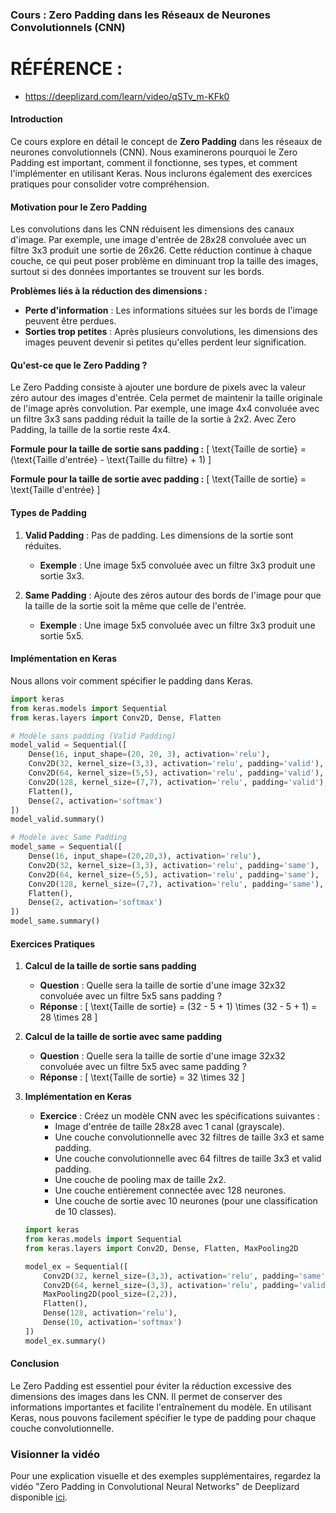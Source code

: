 ### Cours : Zero Padding dans les Réseaux de Neurones Convolutionnels (CNN)
# RÉFÉRENCE :
- https://deeplizard.com/learn/video/qSTv_m-KFk0
  
#### Introduction

Ce cours explore en détail le concept de **Zero Padding** dans les réseaux de neurones convolutionnels (CNN). Nous examinerons pourquoi le Zero Padding est important, comment il fonctionne, ses types, et comment l'implémenter en utilisant Keras. Nous inclurons également des exercices pratiques pour consolider votre compréhension.

#### Motivation pour le Zero Padding

Les convolutions dans les CNN réduisent les dimensions des canaux d'image. Par exemple, une image d'entrée de 28x28 convoluée avec un filtre 3x3 produit une sortie de 26x26. Cette réduction continue à chaque couche, ce qui peut poser problème en diminuant trop la taille des images, surtout si des données importantes se trouvent sur les bords.

**Problèmes liés à la réduction des dimensions :**
- **Perte d'information** : Les informations situées sur les bords de l'image peuvent être perdues.
- **Sorties trop petites** : Après plusieurs convolutions, les dimensions des images peuvent devenir si petites qu'elles perdent leur signification.

#### Qu'est-ce que le Zero Padding ?

Le Zero Padding consiste à ajouter une bordure de pixels avec la valeur zéro autour des images d'entrée. Cela permet de maintenir la taille originale de l'image après convolution. Par exemple, une image 4x4 convoluée avec un filtre 3x3 sans padding réduit la taille de la sortie à 2x2. Avec Zero Padding, la taille de la sortie reste 4x4.

**Formule pour la taille de sortie sans padding :**
\[ \text{Taille de sortie} = (\text{Taille d'entrée} - \text{Taille du filtre} + 1) \]

**Formule pour la taille de sortie avec padding :**
\[ \text{Taille de sortie} = \text{Taille d'entrée} \]

#### Types de Padding

1. **Valid Padding** : Pas de padding. Les dimensions de la sortie sont réduites.
   - **Exemple** : Une image 5x5 convoluée avec un filtre 3x3 produit une sortie 3x3.
   
2. **Same Padding** : Ajoute des zéros autour des bords de l'image pour que la taille de la sortie soit la même que celle de l'entrée.
   - **Exemple** : Une image 5x5 convoluée avec un filtre 3x3 produit une sortie 5x5.

#### Implémentation en Keras

Nous allons voir comment spécifier le padding dans Keras.

```python
import keras
from keras.models import Sequential
from keras.layers import Conv2D, Dense, Flatten

# Modèle sans padding (Valid Padding)
model_valid = Sequential([
    Dense(16, input_shape=(20, 20, 3), activation='relu'),
    Conv2D(32, kernel_size=(3,3), activation='relu', padding='valid'),
    Conv2D(64, kernel_size=(5,5), activation='relu', padding='valid'),
    Conv2D(128, kernel_size=(7,7), activation='relu', padding='valid'),
    Flatten(),
    Dense(2, activation='softmax')
])
model_valid.summary()

# Modèle avec Same Padding
model_same = Sequential([
    Dense(16, input_shape=(20,20,3), activation='relu'),
    Conv2D(32, kernel_size=(3,3), activation='relu', padding='same'),
    Conv2D(64, kernel_size=(5,5), activation='relu', padding='same'),
    Conv2D(128, kernel_size=(7,7), activation='relu', padding='same'),
    Flatten(),
    Dense(2, activation='softmax')
])
model_same.summary()
```

#### Exercices Pratiques

1. **Calcul de la taille de sortie sans padding**
   - **Question** : Quelle sera la taille de sortie d'une image 32x32 convoluée avec un filtre 5x5 sans padding ?
   - **Réponse** : 
   \[
   \text{Taille de sortie} = (32 - 5 + 1) \times (32 - 5 + 1) = 28 \times 28
   \]

2. **Calcul de la taille de sortie avec same padding**
   - **Question** : Quelle sera la taille de sortie d'une image 32x32 convoluée avec un filtre 5x5 avec same padding ?
   - **Réponse** : 
   \[
   \text{Taille de sortie} = 32 \times 32
   \]

3. **Implémentation en Keras**
   - **Exercice** : Créez un modèle CNN avec les spécifications suivantes :
     - Image d'entrée de taille 28x28 avec 1 canal (grayscale).
     - Une couche convolutionnelle avec 32 filtres de taille 3x3 et same padding.
     - Une couche convolutionnelle avec 64 filtres de taille 3x3 et valid padding.
     - Une couche de pooling max de taille 2x2.
     - Une couche entièrement connectée avec 128 neurones.
     - Une couche de sortie avec 10 neurones (pour une classification de 10 classes).

   ```python
   import keras
   from keras.models import Sequential
   from keras.layers import Conv2D, Dense, Flatten, MaxPooling2D

   model_ex = Sequential([
       Conv2D(32, kernel_size=(3,3), activation='relu', padding='same', input_shape=(28, 28, 1)),
       Conv2D(64, kernel_size=(3,3), activation='relu', padding='valid'),
       MaxPooling2D(pool_size=(2,2)),
       Flatten(),
       Dense(128, activation='relu'),
       Dense(10, activation='softmax')
   ])
   model_ex.summary()
   ```

#### Conclusion

Le Zero Padding est essentiel pour éviter la réduction excessive des dimensions des images dans les CNN. Il permet de conserver des informations importantes et facilite l'entraînement du modèle. En utilisant Keras, nous pouvons facilement spécifier le type de padding pour chaque couche convolutionnelle.

### Visionner la vidéo

Pour une explication visuelle et des exemples supplémentaires, regardez la vidéo "Zero Padding in Convolutional Neural Networks" de Deeplizard disponible [ici](https://youtu.be/YRhxdVk_sIs).
